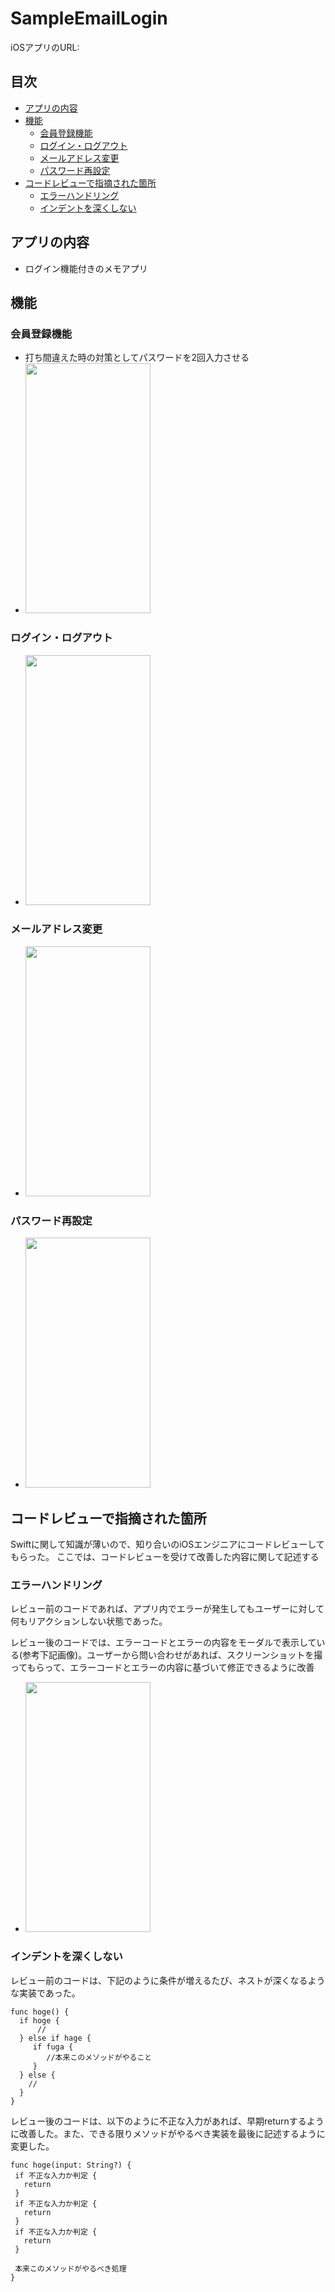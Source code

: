 # SampleEmailLogin
iOSアプリのURL: 

## 目次

- [アプリの内容](https://github.com/kasiwa-mesi/SampleEmailLogin#アプリの内容)
- [機能](https://github.com/kasiwa-mesi/SampleEmailLogin#機能)
  - [会員登録機能](https://github.com/kasiwa-mesi/SampleEmailLogin#会員登録機能)
  - [ログイン・ログアウト](https://github.com/kasiwa-mesi/SampleEmailLogin#ログイン・ログアウト)
  - [メールアドレス変更](https://github.com/kasiwa-mesi/SampleEmailLogin#メールアドレス変更)
  - [パスワード再設定](https://github.com/kasiwa-mesi/SampleEmailLogin#パスワード再設定)
- [コードレビューで指摘された箇所](https://github.com/kasiwa-mesi/SampleEmailLogin#コードレビュー)
  - [エラーハンドリング](https://github.com/kasiwa-mesi/SampleEmailLogin#エラーハンドリング)
  - [インデントを深くしない](https://github.com/kasiwa-mesi/SampleEmailLogin#インデントを深くしない)

## アプリの内容
- ログイン機能付きのメモアプリ

## 機能
### 会員登録機能
- 打ち間違えた時の対策としてパスワードを2回入力させる
- <img src="https://gyazo.com/42f7eab0ddbdc294ee8379b7141e6d48/raw" width="200" height="400">

### ログイン・ログアウト
- <img src="https://gyazo.com/d9fb1b0b6c25190f00dcb4e72a5060af/raw" width="200" height="400">

### メールアドレス変更
- <img src="https://gyazo.com/48b131d09c7e4c596e6a1f854944c372/raw" width="200" height="400">

### パスワード再設定
- <img src="https://gyazo.com/deaa5ae62cfe599c875665cc38a6dfe8/raw" width="200" height="400">

## コードレビューで指摘された箇所
Swiftに関して知識が薄いので、知り合いのiOSエンジニアにコードレビューしてもらった。
ここでは、コードレビューを受けて改善した内容に関して記述する

### エラーハンドリング
レビュー前のコードであれば、アプリ内でエラーが発生してもユーザーに対して何もリアクションしない状態であった。

レビュー後のコードでは、エラーコードとエラーの内容をモーダルで表示している(参考下記画像)。ユーザーから問い合わせがあれば、スクリーンショットを撮ってもらって、エラーコードとエラーの内容に基づいて修正できるように改善

- <img src="https://gyazo.com/1e2aea51bfd092e4449d3f44bae335e8/raw" width="200" height="400">

### インデントを深くしない
レビュー前のコードは、下記のように条件が増えるたび、ネストが深くなるような実装であった。
```
func hoge() {
  if hoge {
      //
  } else if hage {
     if fuga {
        //本来このメソッドがやること
     }
  } else {
    //
  }
}
```

レビュー後のコードは、以下のように不正な入力があれば、早期returnするように改善した。また、できる限りメソッドがやるべき実装を最後に記述するように変更した。
```
func hoge(input: String?) {
 if 不正な入力か判定 {
   return
 }
 if 不正な入力か判定 {
   return
 }
 if 不正な入力か判定 {
   return
 }

 本来このメソッドがやるべき処理
}
```